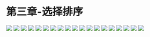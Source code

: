 # 第三章-选择排序

![](https://raw.githubusercontent.com/undermoonoldman/Re1-Algorithms-and-data-structures-with-Java/master/imgs/0000038.png)
![](https://raw.githubusercontent.com/undermoonoldman/Re1-Algorithms-and-data-structures-with-Java/master/imgs/0000039.png)
![](https://raw.githubusercontent.com/undermoonoldman/Re1-Algorithms-and-data-structures-with-Java/master/imgs/0000040.png)
![](https://raw.githubusercontent.com/undermoonoldman/Re1-Algorithms-and-data-structures-with-Java/master/imgs/0000041.png)
![](https://raw.githubusercontent.com/undermoonoldman/Re1-Algorithms-and-data-structures-with-Java/master/imgs/0000042.png)
![](https://raw.githubusercontent.com/undermoonoldman/Re1-Algorithms-and-data-structures-with-Java/master/imgs/0000043.png)
![](https://raw.githubusercontent.com/undermoonoldman/Re1-Algorithms-and-data-structures-with-Java/master/imgs/0000044.png)
![](https://raw.githubusercontent.com/undermoonoldman/Re1-Algorithms-and-data-structures-with-Java/master/imgs/0000045.png)
![](https://raw.githubusercontent.com/undermoonoldman/Re1-Algorithms-and-data-structures-with-Java/master/imgs/0000046.png)
![](https://raw.githubusercontent.com/undermoonoldman/Re1-Algorithms-and-data-structures-with-Java/master/imgs/0000047.png)
![](https://raw.githubusercontent.com/undermoonoldman/Re1-Algorithms-and-data-structures-with-Java/master/imgs/0000048.png)
![](https://raw.githubusercontent.com/undermoonoldman/Re1-Algorithms-and-data-structures-with-Java/master/imgs/0000049.png)
![](https://raw.githubusercontent.com/undermoonoldman/Re1-Algorithms-and-data-structures-with-Java/master/imgs/0000050.png)
![](https://raw.githubusercontent.com/undermoonoldman/Re1-Algorithms-and-data-structures-with-Java/master/imgs/0000051.png)
![](https://raw.githubusercontent.com/undermoonoldman/Re1-Algorithms-and-data-structures-with-Java/master/imgs/0000052.png)
![](https://raw.githubusercontent.com/undermoonoldman/Re1-Algorithms-and-data-structures-with-Java/master/imgs/0000053.png)
![](https://raw.githubusercontent.com/undermoonoldman/Re1-Algorithms-and-data-structures-with-Java/master/imgs/0000054.png)
![](https://raw.githubusercontent.com/undermoonoldman/Re1-Algorithms-and-data-structures-with-Java/master/imgs/0000055.png)
![](https://raw.githubusercontent.com/undermoonoldman/Re1-Algorithms-and-data-structures-with-Java/master/imgs/0000056.png)